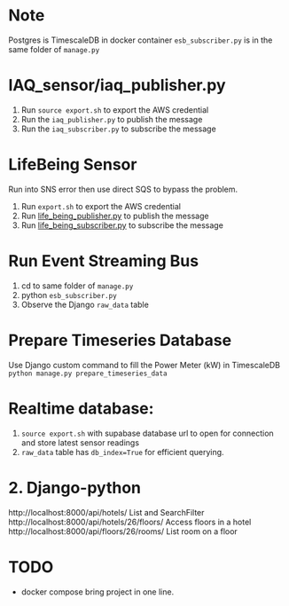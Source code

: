 # Note
Postgres is TimescaleDB in docker container
`esb_subscriber.py` is in the same folder of `manage.py`

# IAQ_sensor/iaq_publisher.py
1. Run `source export.sh` to export the AWS credential
2. Run the `iaq_publisher.py` to publish the message
3. Run the `iaq_subscriber.py` to subscribe the message

# LifeBeing Sensor
Run into SNS error then use direct SQS to bypass the problem.
1. Run `export.sh` to export the AWS credential
1. Run [life_being_publisher.py](LifeBeing_sensor/life_being_publisher.py) to publish the message
2. Run [life_being_subscriber.py](LifeBeing_sensor/life_being_subscriber.py) to subscribe the message

# Run Event Streaming Bus
1. cd to same folder of `manage.py`
2. python `esb_subscriber.py`
3. Observe the Django `raw_data` table

# Prepare Timeseries Database
Use Django custom command to fill the Power Meter (kW) in TimescaleDB
`python manage.py prepare_timeseries_data`

# Realtime database:
1. `source export.sh` with supabase database url to open for connection and store latest sensor readings
1. `raw_data` table has `db_index=True` for efficient querying.

# 2. Django-python
http://localhost:8000/api/hotels/ List and SearchFilter
http://localhost:8000/api/hotels/26/floors/ Access floors in a hotel
http://localhost:8000/api/floors/26/rooms/ List room on a floor

# TODO
- docker compose bring project in one line.
